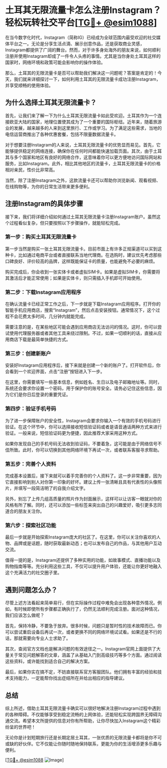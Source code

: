 # 土耳其无限流量卡怎么注册Instagram？轻松玩转社交平台[[TG💪+ @esim1088](https://t.me/s/esim1088)]

在当今数字化时代，Instagram（简称IG）已经成为全球范围内最受欢迎的社交媒体平台之一。无论是分享生活点滴、展示创意作品，还是获取商业灵感，Instagram都提供了广阔的舞台。然而，对于许多身处海外的朋友来说，如何顺利注册并使用Instagram却成了一件令人头疼的事情。尤其是当你身处土耳其这样的国家时，网络环境和政策可能会影响你的操作体验。

那么，土耳其的无限流量卡是否可以帮助我们解决这一问题呢？答案是肯定的！今天，我们就来详细探讨一下，如何利用土耳其的无限流量卡成功注册Instagram，并享受顺畅的使用体验。

## 为什么选择土耳其无限流量卡？

首先，让我们来了解一下为什么土耳其无限流量卡如此受欢迎。土耳其作为一个连接欧亚大陆的国家，地理位置使其成为了一个重要的国际枢纽。近年来，随着旅游业的发展，越来越多的人来到这里旅行、工作或学习。为了满足这些需求，当地的电信运营商推出了各种优惠套餐，包括不限量数据流量卡。

对于想要注册Instagram的人来说，土耳其无限流量卡的优势显而易见。首先，它能够提供稳定的网络连接，确保你在任何时间都能快速加载页面。其次，由于土耳其与多个国家和地区有良好的网络合作，这意味着你可以更方便地访问国际网站和服务，比如Instagram。此外，相比其他地区的流量卡，土耳其无限流量卡的价格相对亲民，性价比非常高。

当然，除了注册Instagram之外，这款流量卡还可以帮助你浏览新闻、观看视频、在线购物等，为你的日常生活带来更多便利。

## 注册Instagram的具体步骤

接下来，我们将详细介绍如何通过土耳其无限流量卡注册Instagram账户。虽然这个过程看似复杂，但只要按照以下步骤操作，就能轻松完成。

### 第一步：购买土耳其无限流量卡

第一步当然是购买一张土耳其无限流量卡。目前市面上有许多正规渠道可以买到这种卡，比如通过电商平台或者直接联系当地代理商。在选购时，建议优先考虑那些口碑良好、评价较高的品牌，这样既能保证卡的质量，也能避免不必要的麻烦。

购买完成后，你会收到一张实体卡或者虚拟SIM卡。如果是虚拟SIM卡，你需要将其激活后才能正常使用；如果是实体卡，则只需插入手机即可开始使用。

### 第二步：下载Instagram应用程序

在确认流量卡已经正常工作之后，下一步就是下载Instagram应用程序。打开你的智能手机应用商店，搜索“Instagram”，然后点击安装按钮。通常情况下，这个过程不会花费太多时间，几分钟内就能完成。

需要注意的是，在某些地区可能会遇到应用商店无法访问的情况。这时，你可以尝试使用代理服务器或者其他工具来绕过限制。不过，如果一切顺利的话，直接从应用商店下载是最简单快捷的方式。

### 第三步：创建新账户

安装好Instagram应用程序后，接下来就是创建一个新的账户了。打开软件后，你会看到一个欢迎界面，点击“注册”按钮进入下一步。

在这里，你需要填写一些基本信息，例如姓名、生日以及电子邮箱地址等。同时，系统还会要求你设置一个密码，用于保护你的账号安全。请务必记住这些信息，因为它们是你日后登录的重要凭证。

### 第四步：验证手机号码

为了进一步保障账户的安全性，Instagram会要求你输入一个有效的手机号码进行验证。在这个环节中，你可以选择接收短信验证码或者是语音通话两种方式来进行验证。一般来说，短信验证码更为便捷，因此推荐大家采用这种方式。

如果你发现自己的手机号码无法收到验证码，不要着急，这可能是由于网络信号不佳所致。此时，你可以切换到其他网络环境下再试一次，或者联系客服寻求帮助。

### 第五步：完善个人资料

完成基本设置后，接下来就可以着手完善你的个人资料了。这一步非常重要，因为它直接影响到别人对你第一印象的好坏。建议上传一张清晰且具有代表性的头像照片，并填写一段简洁明了的自我介绍文字。

另外，别忘了上传几组高质量的照片作为封面展示，这样可以让访客一眼就对你的风格有所了解。同时，还可以添加一些标签来突出自己的兴趣爱好，吸引更多志同道合的朋友关注你。

### 第六步：探索社区功能

最后一步就是开始探索Instagram庞大的社区了。在这里，你可以关注你喜欢的人物、品牌或是话题，随时获取最新动态；也可以发布自己的作品，与其他用户互动交流。

值得一提的是，Instagram还提供了多种实用的功能，如故事模式、直播功能以及购物指南等等。充分利用这些工具，不仅可以提升用户体验，还能让你更好地融入这个充满活力的社交圈子里。

## 遇到问题怎么办？

尽管上述方法看起来简单易行，但在实际操作过程中难免会出现各种意外情况。例如，有时候即使所有步骤都正确执行了，仍然无法顺利完成注册。面对这种情况，我们应该怎么做呢？

首先，保持冷静，不要急于放弃。很多时候，问题只是暂时性的技术故障而已。你可以尝试重启设备后再试一次，或者更换不同的网络环境试试看。如果还是不行的话，那就需要向专业人士求助了。

其次，查阅官方文档也是解决问题的有效途径之一。Instagram官网上面提供了大量关于常见问题解答的文章，涵盖了从基础入门到高级技巧等多个方面。通过阅读这些资料，或许能找到适合自己的解决方案。

最后，如果你实在搞不定，不妨直接联系官方客服团队。他们拥有丰富的经验和技术支持能力，一定能帮你找出症结所在并给出相应的指导建议。

## 总结

综上所述，借助土耳其无限流量卡确实可以很好地解决注册Instagram过程中遇到的各种障碍。不仅能够享受到稳定流畅的上网体验，还能轻松实现跨国界无障碍沟通交流。希望本文所提供的信息对你有所帮助，让你尽快加入Instagram这个精彩纷呈的世界吧！

无论你是计划短期旅行还是长期定居土耳其，一张优质的无限流量卡都将是你不可或缺的好伙伴。它不仅能让你随时随地保持联系，更能为你的生活增添更多乐趣与便利。

[[TG💪+ @esim1088](https://t.me/s/esim1088) ![Image](https://i.postimg.cc/4NQfJmqS/Snipaste-2025-05-13-00-14-12.png)]